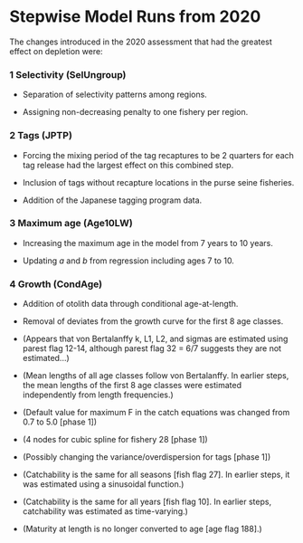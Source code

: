 # Stepwise Model Runs from 2020

The changes introduced in the 2020 assessment that had the greatest effect on
depletion were:

### 1 Selectivity (**SelUngroup**)

- Separation of selectivity patterns among regions.

- Assigning non-decreasing penalty to one fishery per region.

### 2 Tags (**JPTP**)

- Forcing the mixing period of the tag recaptures to be 2 quarters for each tag
release had the largest effect on this combined step.

- Inclusion of tags without recapture locations in the purse seine fisheries.

- Addition of the Japanese tagging program data.

### 3 Maximum age (**Age10LW**)

- Increasing the maximum age in the model from 7 years to 10 years.

- Updating *a* and *b* from regression including ages 7 to 10.

### 4 Growth (**CondAge**)

- Addition of otolith data through conditional age-at-length.

- Removal of deviates from the growth curve for the first 8 age classes.

- (Appears that von Bertalanffy k, L1, L2, and sigmas are estimated using parest
  flag 12-14, although parest flag 32 = 6/7 suggests they are not estimated...)

- (Mean lengths of all age classes follow von Bertalanffy. In earlier steps, the
  mean lengths of the first 8 age classes were estimated independently from
  length frequencies.)

- (Default value for maximum F in the catch equations was changed from 0.7 to
  5.0 [phase 1])

- (4 nodes for cubic spline for fishery 28 [phase 1])

- (Possibly changing the variance/overdispersion for tags [phase 1])

- (Catchability is the same for all seasons [fish flag 27]. In earlier steps, it
  was estimated using a sinusoidal function.)

- (Catchability is the same for all years [fish flag 10]. In earlier steps,
  catchability was estimated as time-varying.)

- (Maturity at length is no longer converted to age [age flag 188].)
